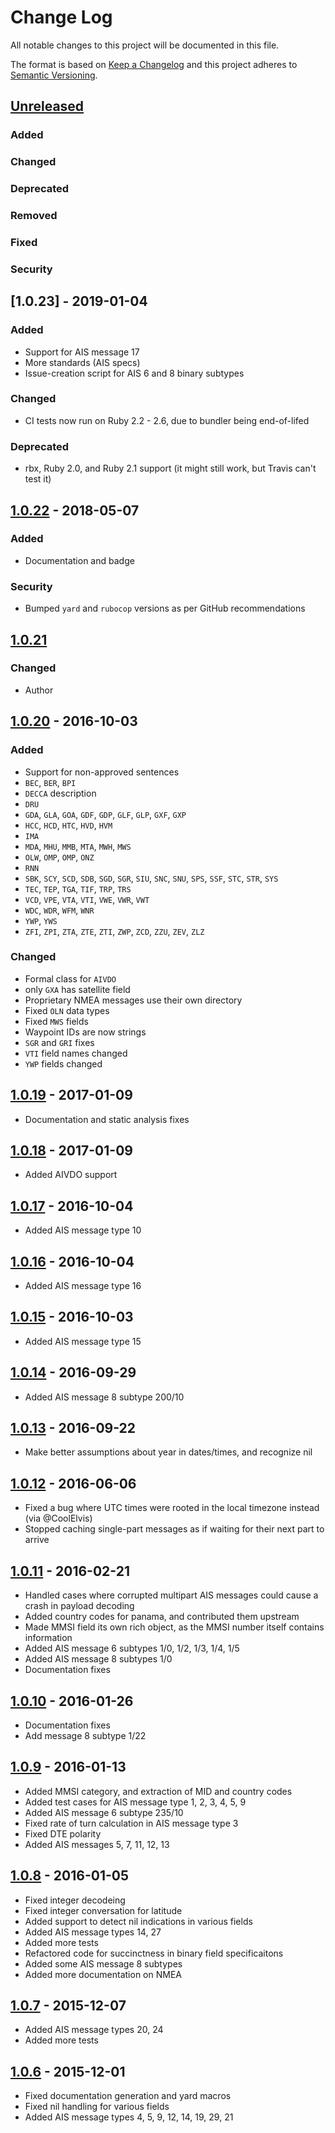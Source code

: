 # Change Log
All notable changes to this project will be documented in this file.

The format is based on [Keep a Changelog](http://keepachangelog.com/)
and this project adheres to [Semantic Versioning](http://semver.org/).

## [Unreleased]
### Added

### Changed

### Deprecated

### Removed

### Fixed

### Security


## [1.0.23] - 2019-01-04
### Added
* Support for AIS message 17
* More standards (AIS specs)
* Issue-creation script for AIS 6 and 8 binary subtypes

### Changed
* CI tests now run on Ruby 2.2 - 2.6, due to bundler being end-of-lifed

### Deprecated
* rbx, Ruby 2.0, and Ruby 2.1 support (it might still work, but Travis can't test it)


## [1.0.22] - 2018-05-07
### Added
* Documentation and badge

### Security
* Bumped `yard` and `rubocop` versions as per GitHub recommendations


## [1.0.21]
### Changed
* Author


## [1.0.20] - 2016-10-03

### Added
* Support for non-approved sentences
* `BEC`, `BER`, `BPI`
* `DECCA` description
* `DRU`
* `GDA`, `GLA`, `GOA`, `GDF`, `GDP`, `GLF`, `GLP`, `GXF`, `GXP`
* `HCC`, `HCD`, `HTC`, `HVD`, `HVM`
* `IMA`
* `MDA`, `MHU`, `MMB`, `MTA`, `MWH`, `MWS`
* `OLW`, `OMP`, `OMP`, `ONZ`
* `RNN`
* `SBK`, `SCY`, `SCD`, `SDB`, `SGD`, `SGR`, `SIU`, `SNC`, `SNU`, `SPS`, `SSF`, `STC`, `STR`, `SYS`
* `TEC`, `TEP`, `TGA`, `TIF`, `TRP`, `TRS`
* `VCD`, `VPE`, `VTA`, `VTI`, `VWE`, `VWR`, `VWT`
* `WDC`, `WDR`, `WFM`, `WNR`
* `YWP`, `YWS`
* `ZFI`, `ZPI`, `ZTA`, `ZTE`, `ZTI`, `ZWP`, `ZCD`, `ZZU`, `ZEV`, `ZLZ`

### Changed
* Formal class for `AIVDO`
* only `GXA` has satellite field
* Proprietary NMEA messages use their own directory
* Fixed `OLN` data types
* Fixed `MWS` fields
* Waypoint IDs are now strings
* `SGR` and `GRI` fixes
* `VTI` field names changed
* `YWP` fields changed


## [1.0.19] - 2017-01-09
* Documentation and static analysis fixes


## [1.0.18] - 2017-01-09
* Added AIVDO support


## [1.0.17] - 2016-10-04
* Added AIS message type 10


## [1.0.16] - 2016-10-04
* Added AIS message type 16


## [1.0.15] - 2016-10-03
* Added AIS message type 15


## [1.0.14] - 2016-09-29
* Added AIS message 8 subtype 200/10


## [1.0.13] - 2016-09-22
* Make better assumptions about year in dates/times, and recognize nil


## [1.0.12] - 2016-06-06
* Fixed a bug where UTC times were rooted in the local timezone instead (via @CoolElvis)
* Stopped caching single-part messages as if waiting for their next part to arrive


## [1.0.11] - 2016-02-21
* Handled cases where corrupted multipart AIS messages could cause a crash in payload decoding
* Added country codes for panama, and contributed them upstream
* Made MMSI field its own rich object, as the MMSI number itself contains information
* Added AIS message 6 subtypes 1/0, 1/2, 1/3, 1/4, 1/5
* Added AIS message 8 subtypes 1/0
* Documentation fixes


## [1.0.10] - 2016-01-26
* Documentation fixes
* Add message 8 subtype 1/22


## [1.0.9] - 2016-01-13
* Added MMSI category, and extraction of MID and country codes
* Added test cases for AIS message type 1, 2, 3, 4, 5, 9
* Added AIS message 6 subtype 235/10
* Fixed rate of turn calculation in AIS message type 3
* Fixed DTE polarity
* Added AIS messages 5, 7, 11, 12, 13


## [1.0.8] - 2016-01-05
* Fixed integer decodeing
* Fixed integer conversation for latitude
* Added support to detect nil indications in various fields
* Added AIS message types 14, 27
* Added more tests
* Refactored code for succinctness in binary field specificaitons
* Added some AIS message 8 subtypes
* Added more documentation on NMEA


## [1.0.7] - 2015-12-07
* Added AIS message types 20, 24
* Added more tests


## [1.0.6] - 2015-12-01
* Fixed documentation generation and yard macros
* Fixed nil handling for various fields
* Added AIS message types 4, 5, 9, 12, 14, 19, 29, 21

[Unreleased]: https://github.com/ianfixes/nmea_plus/compare/v1.0.23...HEAD
[1.0.22]: https://github.com/ianfixes/nmea_plus/compare/v1.0.22...v1.0.23
[1.0.22]: https://github.com/ianfixes/nmea_plus/compare/v1.0.21...v1.0.22
[1.0.21]: https://github.com/ianfixes/nmea_plus/compare/v1.0.20...v1.0.21
[1.0.20]: https://github.com/ianfixes/nmea_plus/compare/v1.0.19...v1.0.20
[1.0.19]: https://github.com/ianfixes/nmea_plus/compare/v1.0.18...v1.0.19
[1.0.18]: https://github.com/ianfixes/nmea_plus/compare/v1.0.17...v1.0.18
[1.0.17]: https://github.com/ianfixes/nmea_plus/compare/v1.0.16...v1.0.17
[1.0.16]: https://github.com/ianfixes/nmea_plus/compare/v1.0.15...v1.0.16
[1.0.15]: https://github.com/ianfixes/nmea_plus/compare/v1.0.14...v1.0.15
[1.0.14]: https://github.com/ianfixes/nmea_plus/compare/v1.0.13...v1.0.14
[1.0.13]: https://github.com/ianfixes/nmea_plus/compare/v1.0.12...v1.0.13
[1.0.12]: https://github.com/ianfixes/nmea_plus/compare/v1.0.11...v1.0.12
[1.0.11]: https://github.com/ianfixes/nmea_plus/compare/v1.0.10...v1.0.11
[1.0.10]: https://github.com/ianfixes/nmea_plus/compare/v1.0.9...v1.0.10
[1.0.9]: https://github.com/ianfixes/nmea_plus/compare/v1.0.8...v1.0.9
[1.0.8]: https://github.com/ianfixes/nmea_plus/compare/v1.0.7...v1.0.8
[1.0.7]: https://github.com/ianfixes/nmea_plus/compare/v1.0.6...v1.0.7
[1.0.6]: https://github.com/ianfixes/nmea_plus/compare/v1.0.5...v1.0.6
[1.0.5]: https://github.com/ianfixes/nmea_plus/compare/v1.0.4...v1.0.5
[1.0.4]: https://github.com/ianfixes/nmea_plus/compare/v1.0.3...v1.0.4
[1.0.3]: https://github.com/ianfixes/nmea_plus/compare/v1.0.2...v1.0.3
[1.0.2]: https://github.com/ianfixes/nmea_plus/compare/v1.0.1...v1.0.2
[1.0.1]: https://github.com/ianfixes/nmea_plus/compare/v1.0.0...v1.0.1
